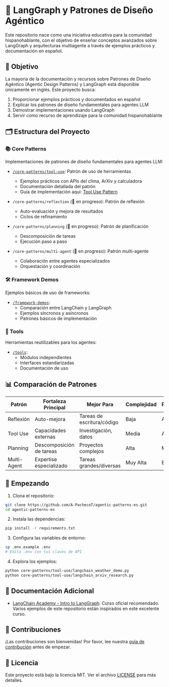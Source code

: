 # 🤖 LangGraph y Patrones de Diseño Agéntico

Este repositorio nace como una iniciativa educativa para la comunidad hispanohablante, con el objetivo de enseñar conceptos avanzados sobre LangGraph y arquitecturas multiagente a través de ejemplos prácticos y documentación en español.

## 🎯 Objetivo

La mayoría de la documentación y recursos sobre Patrones de Diseño Agéntico (Agentic Design Patterns) y LangGraph está disponible únicamente en inglés. Este proyecto busca:

1. Proporcionar ejemplos prácticos y documentados en español
2. Explicar los patrones de diseño fundamentales para agentes LLM
3. Demostrar implementaciones usando LangGraph
4. Servir como recurso de aprendizaje para la comunidad hispanohablante

## 🗂️ Estructura del Proyecto

### 📚 Core Patterns
Implementaciones de patrones de diseño fundamentales para agentes LLM:

- [`/core-patterns/tool-use`](./core-patterns/tool-use/): Patrón de uso de herramientas
  - Ejemplos prácticos con APIs del clima, ArXiv y calculadora
  - Documentación detallada del patrón
  - Guía de implementación aquí: [Tool Use Pattern](./core-patterns/tool-use/README.md)

- `/core-patterns/reflection` (🚧 en progreso): Patrón de reflexión
  - Auto-evaluación y mejora de resultados
  - Ciclos de refinamiento
  
- `/core-patterns/planning` (🚧 en progreso): Patrón de planificación
  - Descomposición de tareas
  - Ejecución paso a paso
  
- `/core-patterns/multi-agent` (🚧 en progreso): Patrón multi-agente
  - Colaboración entre agentes especializados
  - Orquestación y coordinación

### 🛠️ Framework Demos
Ejemplos básicos de uso de frameworks:

- [`/framework-demos`](./framework-demos/): 
  - Comparación entre LangChain y LangGraph
  - Ejemplos síncronos y asíncronos
  - Patrones básicos de implementación

### 🔧 Tools
Herramientas reutilizables para los agentes:

- [`/tools`](./tools/):
  - Módulos independientes
  - Interfaces estandarizadas
  - Documentación de uso

## 📊 Comparación de Patrones

| Patrón | Fortaleza Principal | Mejor Para | Complejidad | Predictibilidad |
|---------|-------------|-----------|------------|----------------|
| Reflexión | Auto-mejora | Tareas de escritura/código | Baja | Alta |
| Tool Use | Capacidades externas | Investigación, datos | Media | Alta |
| Planning | Descomposición de tareas | Proyectos complejos | Alta | Media |
| Multi-Agent | Expertise especializado | Tareas grandes/diversas | Muy Alta | Baja |

## 🚀 Empezando

1. Clona el repositorio:
```bash
git clone https://github.com/A-PachecoT/agentic-patterns-es.git
cd agentic-patterns-es
```

2. Instala las dependencias:
```bash
pip install -r requirements.txt
```

3. Configura las variables de entorno:
```bash
cp .env.example .env
# Edita .env con tus claves de API
```

4. Explora los ejemplos:
```bash
python core-patterns/tool-use/langchain_weather_demo.py
python core-patterns/tool-use/langchain_arxiv_research.py
```

## 📖 Documentación Adicional

- [LangChain Academy - Intro to LangGraph](https://academy.langchain.com/courses/intro-to-langgraph): Curso oficial recomendado. Varios ejemplos de este repositorio están inspirados en este excelente curso.

## 🤝 Contribuciones

¡Las contribuciones son bienvenidas! Por favor, lee nuestra [guía de contribución](./CONTRIBUTING.md) antes de empezar.

## 📜 Licencia

Este proyecto está bajo la licencia MIT. Ver el archivo [LICENSE](./LICENSE) para más detalles.